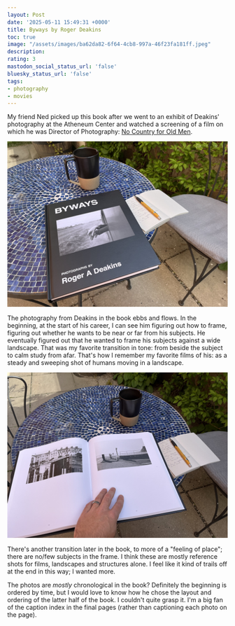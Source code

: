 ```yaml
---
layout: Post
date: '2025-05-11 15:49:31 +0000'
title: Byways by Roger Deakins
toc: true
image: "/assets/images/ba62da82-6f64-4cb8-997a-46f23fa181ff.jpeg"
description:
rating: 3
mastodon_social_status_url: 'false'
bluesky_status_url: 'false'
tags:
- photography
- movies
---
```



My friend Ned picked up this book after we went to an exhibit of Deakins' photography at the Atheneum Center and watched a screening of a film on which he was Director of Photography: [No Country for Old Men](https://www.joshbeckman.org/blog/watching/letterboxd-review-823846485-no-country-for-old-men).

![Byways book](/assets/images/ba62da82-6f64-4cb8-997a-46f23fa181ff.jpeg)

The photography from Deakins in the book ebbs and flows. In the beginning, at the start of his career, I can see him figuring out how to frame, figuring out whether he wants to be near or far from his subjects. He eventually figured out that he wanted to frame his subjects against a wide landscape. That was my favorite transition in tone: from beside the subject to calm study from afar. That's how I remember my favorite films of his: as a steady and sweeping shot of humans moving in a landscape.

![Byways page](/assets/images/12270318-a5a3-443e-832f-178bb0801672.jpeg)

There's another transition later in the book, to more of a "feeling of place"; there are no/few subjects in the frame. I think these are mostly reference shots for films, landscapes and structures alone. I feel like it kind of trails off at the end in this way; I wanted more.

The photos are _mostly_ chronological in the book? Definitely the beginning is ordered by time, but I would love to know how he chose the layout and ordering of the latter half of the book. I couldn't quite grasp it. I'm a big fan of the caption index in the final pages (rather than captioning each photo on the page).
